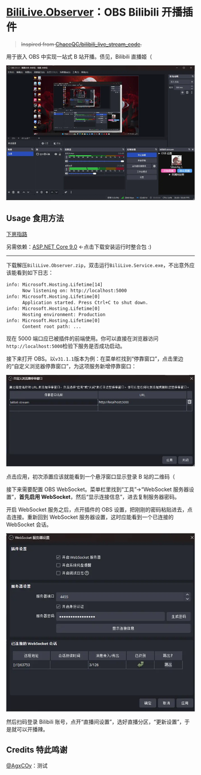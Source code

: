 # **[BiliLive.Observer](https://github.com/frg2089/BiliLive.Observer)**：OBS Bilibili 开播插件

> ~~Inspired from [ChaceQC/bilibili_live_stream_code](https://github.com/ChaceQC/bilibili_live_stream_code).~~

用于嵌入 OBS 中实现一站式 B 站开播。债见，Bilibili 直播姬（

![screenshot](./.github/imgs/screenshot.webp)

## Usage 食用方法

[下崽指路](https://github.com/frg2089/BiliLive.Observer/releases/latest)

另需依赖：[ASP.NET Core 9.0](https://dotnet.microsoft.com/zh-cn/download/dotnet/thank-you/runtime-aspnetcore-9.0.7-windows-hosting-bundle-installer) ←点击下载安装运行时整合包 :)

---

下载解压`BiliLive.Observer.zip`，双击运行`BiliLive.Service.exe`，不出意外应该能看到如下日志：

```log
info: Microsoft.Hosting.Lifetime[14]
      Now listening on: http://localhost:5000
info: Microsoft.Hosting.Lifetime[0]
      Application started. Press Ctrl+C to shut down.
info: Microsoft.Hosting.Lifetime[0]
      Hosting environment: Production
info: Microsoft.Hosting.Lifetime[0]
      Content root path: ...
```

现在 5000 端口应已被插件的前端使用。你可以直接在浏览器访问`http://localhost:5000`检验下服务是否成功启动。



接下来打开 OBS。以`v31.1.1`版本为例：在菜单栏找到“停靠窗口”，点击里边的“自定义浏览器停靠窗口”，为这项服务新增停靠窗口：

![在 OBS 里添置该插件](./.github/imgs/to_addin_plugin.webp)

点击应用，初次添置应该就能看到一个悬浮窗口显示登录 B 站的二维码（



接下来需要配置 OBS WebSocket。菜单栏里找到“工具”→“WebSocket 服务器设置”，**首先启用 WebSocket**，然后“显示连接信息”，进去复制服务器密码。

开启 WebSocket 服务之后，点开插件的 OBS 设置，把刚刚的密码粘贴进去，点击连接。重新回到 WebSocket 服务器设置，这时应能看到一个已连接的 WebSocket 会话。

![WebSocket 会话](./.github/imgs/websockets.webp)

然后扫码登录 Bilibili 账号，点开“直播间设置”，选好直播分区，“更新设置”，于是就可以开播辣。

## Credits 特此鸣谢

[@AgxCOy](https://github.com/AgxCOy)：测试
